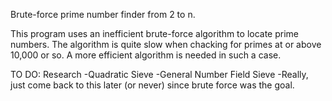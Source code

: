 Brute-force prime number finder from 2 to n.

This program uses an inefficient brute-force algorithm to locate prime numbers.
The algorithm is quite slow when chacking for primes at or above 10,000 or so.
A more efficient algorithm is needed in such a case.

TO DO: Research 
    -Quadratic Sieve
    -General Number Field Sieve
    -Really, just come back to this later (or never) since brute force was the goal.